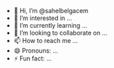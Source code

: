 - 👋 Hi, I’m @sahelbelgacem
- 👀 I’m interested in ...
- 🌱 I’m currently learning ...
- 💞️ I’m looking to collaborate on ...
- 📫 How to reach me ...
- 😄 Pronouns: ...
- ⚡ Fun fact: ...

<!---
sahelbelgacem/sahelbelgacem is a ✨ special ✨ repository because its `README.md` (this file) appears on your GitHub profile.
You can click the Preview link to take a look at your changes.
--->

